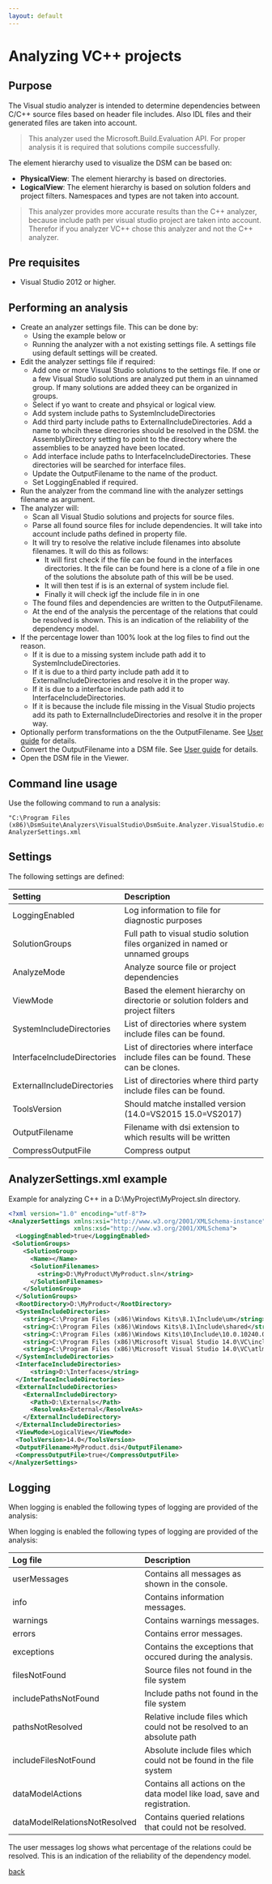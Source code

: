 ```yaml
---
layout: default
---
```

  
# Analyzing VC++ projects

## Purpose

The Visual studio analyzer is intended to determine dependencies between C/C++ source files based on header file includes. 
Also IDL files and their generated files are taken into account.

> This analyzer used the Microsoft.Build.Evaluation API. For proper analysis it is required that solutions compile successfully.

The element hierarchy used to visualize the DSM can be based on:
* **PhysicalView**: The element hierarchy is based on directories. 
* **LogicalView**: The element hierarchy is based on solution folders and project filters. 
Namespaces and types are not taken into account.

> This analyzer provides more accurate results than the C++ analyzer, because include path per visual studio 
> project are taken into account. Therefor if you analyzer VC++ chose this analyzer and not the C++ analyzer.

## Pre requisites
* Visual Studio 2012 or higher.

## Performing an analysis

* Create an analyzer settings file. This can be done by: 
    * Using the example below or 
	* Running the analyzer with a not existing settings file. A settings file using default settings will be created.
* Edit the analyzer settings file if required:
    * Add one or more Visual Studio solutions to the settings file. If one or a few Visual Studio solutions are analyzed put them in an uinnamed group. If many solutions are added theey can be organized in groups.
    * Select if yo want to create and phsyical or logical view.
	* Add system include paths to SystemIncludeDirectories
	* Add third party include paths to ExternalIncludeDirectories. Add a name to whcih these direcrories should be resolved in the DSM.
	the AssemblyDirectory setting to point to the directory where the assemblies to be anayzed have been located.
	* Add interface include paths to InterfaceIncludeDirectories. These directories will be searched for interface files.
	* Update the OutputFilename to the name of the product.
	* Set LoggingEnabled if required.
* Run the analyzer from the command line with the analyzer settings filename as argument.
* The analyzer will:
    * Scan all Visual Studio solutions and projects for source files.
	* Parse all found source files for include dependencies. It will take into account include paths defined in property file. 
	* It will try to resolve the relative include filenames into absolute filenames. It will do this as follows:
	    * It will first check if the file can be found in the interfaces directories. It the file can be found here is a clone of a file in one of the solutions the absolute path of this will be be used.
		* It will then test if is is an external of system include fiel.
		* Finally it will check igf the include file in in one 
	* The found files and dependencies are written to the OutputFilename.
	* At the end of the analysis the percentage of the relations that could be resolved is shown. This is an indication of the reliability of the dependency model.
* If the percentage lower than 100% look at the log files to find out the reason.
    * If it is due to a missing system include path add it to SystemIncludeDirectories.
    * If it is due to a third party include path add it to ExternalIncludeDirectories and resolve it in the proper way.
	* If it is due to a interface include path add it to InterfaceIncludeDirectories.
	* If it is because the include file missing in the Visual Studio projects add its path to ExternalIncludeDirectories and resolve it in the proper way.
* Optionally perform transformations on the the OutputFilename. See [User guide](user_guide) for details.
* Convert the OutputFilename into a DSM file. See [User guide](user_guide) for details.
* Open the DSM file in the Viewer.

## Command line usage

Use the following command to run a analysis:

```
"C:\Program Files (x86)\DsmSuite\Analyzers\VisualStudio\DsmSuite.Analyzer.VisualStudio.exe" AnalyzerSettings.xml
```

## Settings

The following settings are defined:

| Setting                     | Description                                                                          | 
|:----------------------------|:-------------------------------------------------------------------------------------|
| LoggingEnabled              | Log information to file for diagnostic purposes                                      |
| SolutionGroups              | Full path to visual studio solution files organized in named or unnamed groups       |
| AnalyzeMode                 | Analyze source file or project dependencies                                          |
| ViewMode                    | Based the element hierarchy on directorie or solution folders and project filters    | 
| SystemIncludeDirectories    | List of directories where system include files can be found.                         |
| InterfaceIncludeDirectories | List of directories where interface include files can be found. These can be clones. |
| ExternalIncludeDirectories  | List of directories where third party include files can be found.                    |
| ToolsVersion                | Should matche installed version (14.0=VS2015 15.0=VS2017)                            |
| OutputFilename              | Filename with dsi extension to which results will be written                         |  
| CompressOutputFile          | Compress output                                                                      |

## AnalyzerSettings.xml example 

Example for analyzing C++ in a D:\MyProject\MyProject.sln directory.

```xml
<?xml version="1.0" encoding="utf-8"?>
<AnalyzerSettings xmlns:xsi="http://www.w3.org/2001/XMLSchema-instance" 
                  xmlns:xsd="http://www.w3.org/2001/XMLSchema">
  <LoggingEnabled>true</LoggingEnabled>
 <SolutionGroups>
    <SolutionGroup>
      <Name></Name>
      <SolutionFilenames>
        <string>D:\MyProduct\MyProduct.sln</string>
      </SolutionFilenames>
    </SolutionGroup>
  </SolutionGroups>
  <RootDirectory>D:\MyProduct</RootDirectory>
  <SystemIncludeDirectories>
    <string>C:\Program Files (x86)\Windows Kits\8.1\Include\um</string>
    <string>C:\Program Files (x86)\Windows Kits\8.1\Include\shared</string>
    <string>C:\Program Files (x86)\Windows Kits\10\Include\10.0.10240.0\ucrt</string>
    <string>C:\Program Files (x86)\Microsoft Visual Studio 14.0\VC\include</string>
    <string>C:\Program Files (x86)\Microsoft Visual Studio 14.0\VC\atlmfc\include</string>
  </SystemIncludeDirectories>
  <InterfaceIncludeDirectories>
      <string>D:\Interfaces</string>
  </InterfaceIncludeDirectories>
  <ExternalIncludeDirectories>
    <ExternalIncludeDirectory>
      <Path>D:\Externals</Path>
      <ResolveAs>External</ResolveAs>
    </ExternalIncludeDirectory>
  </ExternalIncludeDirectories>
  <ViewMode>LogicalView</ViewMode>
  <ToolsVersion>14.0</ToolsVersion>  
  <OutputFilename>MyProduct.dsi</OutputFilename>
  <CompressOutputFile>true</CompressOutputFile>  
</AnalyzerSettings>
```

## Logging

When logging is enabled the following types of logging are provided of the analysis:

When logging is enabled the following types of logging are provided of the analysis:

| Log file                      | Description                                                                          | 
|:------------------------------|:-------------------------------------------------------------------------------------|
| userMessages                  | Contains all messages as shown in the console.                                       |
| info                          | Contains information messages.                                                       |
| warnings                      | Contains warnings messages.                                                          |
| errors                        | Contains error messages.                                                             |
| exceptions                    | Contains the exceptions that occured during the analysis.                            |
| filesNotFound                 | Source files not found in the file system                                            |
| includePathsNotFound          | Include paths not found in the file system                                           |
| pathsNotResolved              | Relative include files which could not be resolved to an absolute path               |
| includeFilesNotFound          | Absolute include files which could not be found in the file system                   |
| dataModelActions              | Contains all actions on the data model like load, save and registration.             |
| dataModelRelationsNotResolved | Contains queried relations that could not be resolved.                               |                              |

The user messages log shows what percentage of the relations could be resolved. This is an indication of the
reliability of the dependency model.

[back](user_guide)
